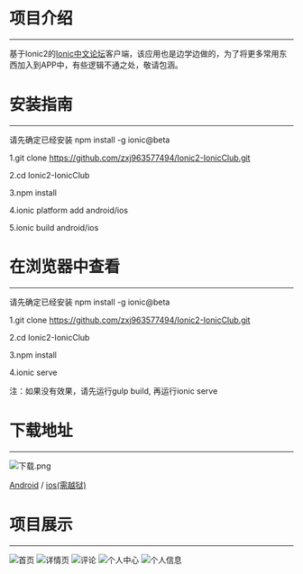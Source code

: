# 项目介绍 
--------------

基于Ionic2的[Ionic中文论坛](http://ionichina.com/ "Ionic中文论坛")客户端，该应用也是边学边做的，为了将更多常用东西加入到APP中，有些逻辑不通之处，敬请包涵。

# 安装指南
--------------

请先确定已经安装 npm install -g ionic@beta

1.git clone https://github.com/zxj963577494/Ionic2-IonicClub.git

2.cd Ionic2-IonicClub

3.npm install

4.ionic platform add android/ios

5.ionic build android/ios

# 在浏览器中查看
--------------

请先确定已经安装 npm install -g ionic@beta

1.git clone https://github.com/zxj963577494/Ionic2-IonicClub.git

2.cd Ionic2-IonicClub

3.npm install

4.ionic serve

注：如果没有效果，请先运行gulp build, 再运行ionic serve

# 下载地址
--------------

![下载.png](http://7pumgf.com1.z0.glb.clouddn.com/download.png)

[Android](https://fir.im/bsvd "android") / [ios(需越狱)](http://fir.im/1wzc "ios")

# 项目展示
--------------

![首页](http://firimg.fir.im/1fe6e0c323e1987b8681f79cb1f309d0cbb19edb?imageView2/0/w/426/h/240)
![详情页](http://firimg.fir.im/3cff5c34562a53be861b1e89c6048d22734f3609?imageView2/0/w/426/h/240)
![评论](http://firimg.fir.im/a7844d87ac424b6d34ba092df5a4840e1e6e93d6?imageView2/0/w/426/h/240)
![个人中心](http://firimg.fir.im/a4190cf154df6554eafba9093dcf251069da2a2a?imageView2/0/w/426/h/240)
![个人信息](http://firimg.fir.im/3f41a638617f480a24f879f993225fdfa29a32cd?imageView2/0/w/426/h/240)

